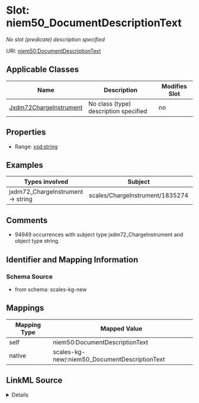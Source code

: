 

# Slot: niem50_DocumentDescriptionText


_No slot (predicate) description specified_





URI: [niem50:DocumentDescriptionText](http://release.niem.gov/niem/niem-core/5.0/DocumentDescriptionText)



<!-- no inheritance hierarchy -->





## Applicable Classes

| Name | Description | Modifies Slot |
| --- | --- | --- |
| [Jxdm72ChargeInstrument](../classes/Jxdm72ChargeInstrument.md) | No class (type) description specified |  no  |







## Properties

* Range: [xsd:string](xsd:string)






## Examples

| Types involved | Subject | Predicate | Object |
| --- | --- | --- | --- |
| jxdm72_ChargeInstrument → string | scales/ChargeInstrument/1835274 | niem50:DocumentDescriptionText | Accusation Filed |


## Comments

* 94949 occurrences with subject type jxdm72_ChargeInstrument and object type string.

## Identifier and Mapping Information







### Schema Source


* from schema: scales-kg-new




## Mappings

| Mapping Type | Mapped Value |
| ---  | ---  |
| self | niem50:DocumentDescriptionText |
| native | scales-kg-new/:niem50_DocumentDescriptionText |




## LinkML Source

<details>
```yaml
name: niem50_DocumentDescriptionText
description: No slot (predicate) description specified
comments:
- 94949 occurrences with subject type jxdm72_ChargeInstrument and object type string.
examples:
- description: jxdm72_ChargeInstrument → string
  object:
    example_object: Accusation Filed
    example_object_type: string
    example_predicate: niem50:DocumentDescriptionText
    example_subject: scales/ChargeInstrument/1835274
    example_subject_type: jxdm72_ChargeInstrument
from_schema: scales-kg-new
rank: 1000
slot_uri: niem50:DocumentDescriptionText
alias: niem50_DocumentDescriptionText
domain_of:
- jxdm72_ChargeInstrument
range: string

```
</details>